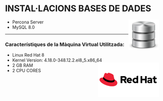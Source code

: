 # INSTAL·LACIONS BASES DE DADES 
<img align="right" width="100" height="100" src="imatges/bbdd_logo.png"/>

- Percona Server
-  MySQL 8.0
<hr>

### Característiques de la Màquina Virtual Utilitzada:
 - Linux Red Hat 8 
 - Kernel Version: 4.18.0-348.12.2.el8_5.x86_64 <img align="right" width = "200" src="imatges/redhat_logo.png"/>
 - 2 GB RAM
 - 2 CPU CORES




